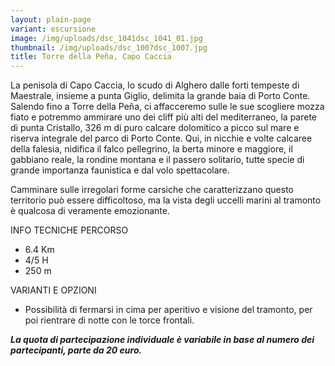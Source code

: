 ```yaml
---
layout: plain-page
variant: escursione
image: /img/uploads/dsc_1041dsc_1041_01.jpg
thumbnail: /img/uploads/dsc_1007dsc_1007.jpg
title: Torre della Peña, Capo Caccia
---
```

La penisola di Capo Caccia, lo scudo di Alghero dalle forti tempeste di Maestrale, insieme a punta Giglio, delimita la grande baia di Porto Conte. Salendo fino a Torre della Peña, ci affacceremo sulle le sue scogliere mozza fiato e potremmo ammirare uno dei cliff più alti del mediterraneo, la parete di punta Cristallo, 326 m di puro calcare dolomitico a picco sul mare e riserva integrale del parco di Porto Conte. Qui, in nicchie e volte calcaree della falesia, nidifica il falco pellegrino, la berta minore e maggiore, il gabbiano reale, la rondine montana e il passero solitario, tutte specie di grande importanza faunistica e dal volo spettacolare.

Camminare sulle irregolari forme carsiche che caratterizzano questo territorio può essere difficoltoso, ma la vista degli uccelli marini al tramonto è qualcosa di veramente emozionante.

INFO TECNICHE PERCORSO

* 6.4 Km
* 4/5 H
* 250 m

VARIANTI E OPZIONI

* Possibilità di fermarsi in cima per aperitivo e visione del tramonto, per poi rientrare di notte con le torce frontali.

***La quota di partecipazione individuale è variabile in base al numero dei partecipanti, parte da 20 euro.***